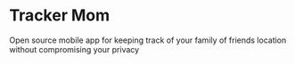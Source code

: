 # Tracker Mom

Open source mobile app for keeping track of your family of friends location without compromising your privacy
